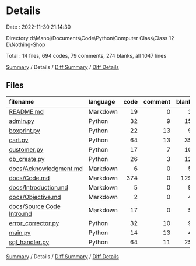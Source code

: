 # Details

Date : 2022-11-30 21:14:30

Directory d:\\Manoj\\Documents\\Code\\Python\\Computer Class\\Class 12 D\\Nothing-Shop

Total : 14 files,  694 codes, 79 comments, 274 blanks, all 1047 lines

[Summary](results.md) / Details / [Diff Summary](diff.md) / [Diff Details](diff-details.md)

## Files
| filename | language | code | comment | blank | total |
| :--- | :--- | ---: | ---: | ---: | ---: |
| [README.md](/README.md) | Markdown | 19 | 0 | 3 | 22 |
| [admin.py](/admin.py) | Python | 32 | 9 | 15 | 56 |
| [boxprint.py](/boxprint.py) | Python | 22 | 13 | 9 | 44 |
| [cart.py](/cart.py) | Python | 64 | 13 | 35 | 112 |
| [customer.py](/customer.py) | Python | 17 | 7 | 10 | 34 |
| [db_create.py](/db_create.py) | Python | 26 | 3 | 12 | 41 |
| [docs/Acknowledgment.md](/docs/Acknowledgment.md) | Markdown | 6 | 0 | 5 | 11 |
| [docs/Code.md](/docs/Code.md) | Markdown | 374 | 0 | 129 | 503 |
| [docs/Introduction.md](/docs/Introduction.md) | Markdown | 5 | 0 | 9 | 14 |
| [docs/Objective.md](/docs/Objective.md) | Markdown | 2 | 0 | 4 | 6 |
| [docs/Source Code Intro.md](/docs/Source%20Code%20Intro.md) | Markdown | 17 | 0 | 5 | 22 |
| [error_corrector.py](/error_corrector.py) | Python | 32 | 10 | 9 | 51 |
| [main.py](/main.py) | Python | 14 | 13 | 4 | 31 |
| [sql_handler.py](/sql_handler.py) | Python | 64 | 11 | 25 | 100 |

[Summary](results.md) / Details / [Diff Summary](diff.md) / [Diff Details](diff-details.md)